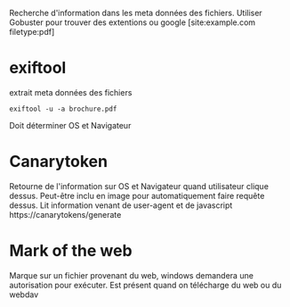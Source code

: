 Recherche d'information dans les meta données des fichiers. 
Utiliser Gobuster pour trouver des extentions ou google [site:example.com filetype:pdf]

# exiftool
extrait meta données des fichiers

~~~~~~~~~~~~~~~~~~~~~~~~~~~~~~~~~
exiftool -u -a brochure.pdf
~~~~~~~~~~~~~~~~~~~~~~~~~~~~~~~~~


Doit déterminer OS et Navigateur
# Canarytoken
Retourne de l'information sur OS et Navigateur quand utilisateur clique dessus. Peut-être inclu en image pour automatiquement faire requête dessus.
Lit information venant de user-agent et de javascript
https://canarytokens/generate

# Mark of the web
Marque sur un fichier provenant du web, windows demandera une autorisation pour exécuter. Est présent quand on télécharge du web ou du webdav